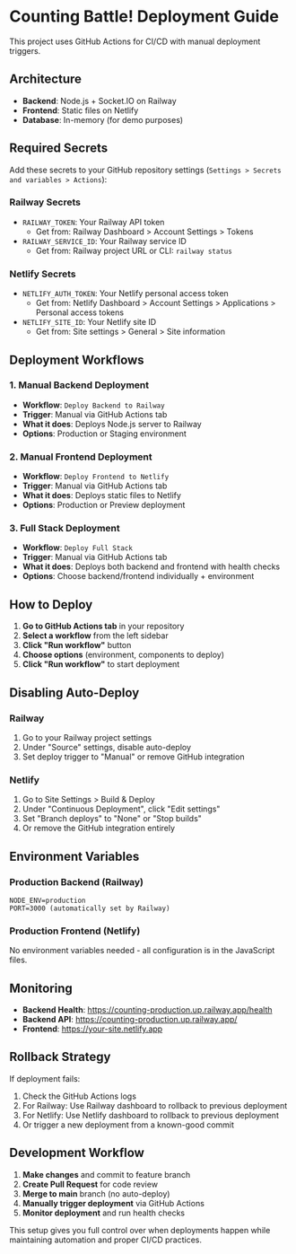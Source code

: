 # Counting Battle! Deployment Guide

This project uses GitHub Actions for CI/CD with manual deployment triggers.

## Architecture

- **Backend**: Node.js + Socket.IO on Railway
- **Frontend**: Static files on Netlify
- **Database**: In-memory (for demo purposes)

## Required Secrets

Add these secrets to your GitHub repository settings (`Settings > Secrets and variables > Actions`):

### Railway Secrets
- `RAILWAY_TOKEN`: Your Railway API token
  - Get from: Railway Dashboard > Account Settings > Tokens
- `RAILWAY_SERVICE_ID`: Your Railway service ID
  - Get from: Railway project URL or CLI: `railway status`

### Netlify Secrets  
- `NETLIFY_AUTH_TOKEN`: Your Netlify personal access token
  - Get from: Netlify Dashboard > Account Settings > Applications > Personal access tokens
- `NETLIFY_SITE_ID`: Your Netlify site ID
  - Get from: Site settings > General > Site information

## Deployment Workflows

### 1. Manual Backend Deployment
- **Workflow**: `Deploy Backend to Railway`
- **Trigger**: Manual via GitHub Actions tab
- **What it does**: Deploys Node.js server to Railway
- **Options**: Production or Staging environment

### 2. Manual Frontend Deployment  
- **Workflow**: `Deploy Frontend to Netlify`
- **Trigger**: Manual via GitHub Actions tab  
- **What it does**: Deploys static files to Netlify
- **Options**: Production or Preview deployment

### 3. Full Stack Deployment
- **Workflow**: `Deploy Full Stack`
- **Trigger**: Manual via GitHub Actions tab
- **What it does**: Deploys both backend and frontend with health checks
- **Options**: Choose backend/frontend individually + environment

## How to Deploy

1. **Go to GitHub Actions tab** in your repository
2. **Select a workflow** from the left sidebar
3. **Click "Run workflow"** button
4. **Choose options** (environment, components to deploy)
5. **Click "Run workflow"** to start deployment

## Disabling Auto-Deploy

### Railway
1. Go to your Railway project settings
2. Under "Source" settings, disable auto-deploy
3. Set deploy trigger to "Manual" or remove GitHub integration

### Netlify  
1. Go to Site Settings > Build & Deploy
2. Under "Continuous Deployment", click "Edit settings"
3. Set "Branch deploys" to "None" or "Stop builds"
4. Or remove the GitHub integration entirely

## Environment Variables

### Production Backend (Railway)
```
NODE_ENV=production
PORT=3000 (automatically set by Railway)
```

### Production Frontend (Netlify)
No environment variables needed - all configuration is in the JavaScript files.

## Monitoring

- **Backend Health**: https://counting-production.up.railway.app/health
- **Backend API**: https://counting-production.up.railway.app/
- **Frontend**: https://your-site.netlify.app

## Rollback Strategy

If deployment fails:
1. Check the GitHub Actions logs
2. For Railway: Use Railway dashboard to rollback to previous deployment
3. For Netlify: Use Netlify dashboard to rollback to previous deployment
4. Or trigger a new deployment from a known-good commit

## Development Workflow

1. **Make changes** and commit to feature branch
2. **Create Pull Request** for code review
3. **Merge to main** branch (no auto-deploy)
4. **Manually trigger deployment** via GitHub Actions
5. **Monitor deployment** and run health checks

This setup gives you full control over when deployments happen while maintaining automation and proper CI/CD practices.
